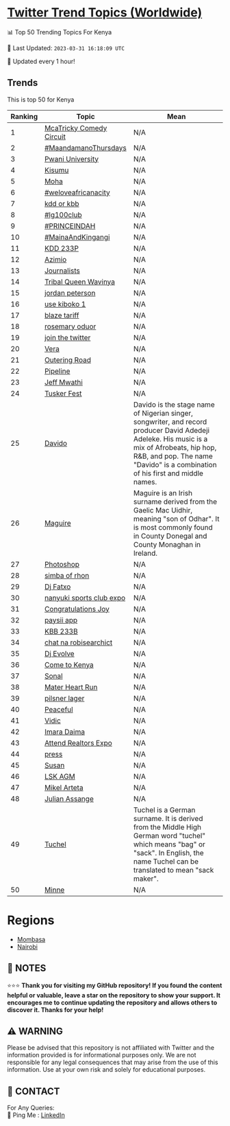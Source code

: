 [Twitter Trend Topics (Worldwide)](https://github.com/ErcinDedeoglu/Twitter-Trend-Topics)
==========


📊 Top 50 Trending Topics For Kenya

📆 Last Updated: `2023-03-31 16:18:09 UTC`

🔧 Updated every 1 hour!


## Trends

This is top 50 for Kenya

| Ranking | Topic | Mean |
| ------- | ------------ | ------------ |
| 1 | [McaTricky Comedy Circuit](http://twitter.com/search?q=McaTricky+Comedy+Circuit) | N/A |
| 2 | [#MaandamanoThursdays](http://twitter.com/search?q=%23MaandamanoThursdays) | N/A |
| 3 | [Pwani University](http://twitter.com/search?q=Pwani+University) | N/A |
| 4 | [Kisumu](http://twitter.com/search?q=Kisumu) | N/A |
| 5 | [Moha](http://twitter.com/search?q=Moha) | N/A |
| 6 | [#weloveafricanacity](http://twitter.com/search?q=%23weloveafricanacity) | N/A |
| 7 | [kdd or kbb](http://twitter.com/search?q=kdd+or+kbb) | N/A |
| 8 | [#lg100club](http://twitter.com/search?q=%23lg100club) | N/A |
| 9 | [#PRINCEINDAH](http://twitter.com/search?q=%23PRINCEINDAH) | N/A |
| 10 | [#MainaAndKingangi](http://twitter.com/search?q=%23MainaAndKingangi) | N/A |
| 11 | [KDD 233P](http://twitter.com/search?q=KDD+233P) | N/A |
| 12 | [Azimio](http://twitter.com/search?q=Azimio) | N/A |
| 13 | [Journalists](http://twitter.com/search?q=Journalists) | N/A |
| 14 | [Tribal Queen Wavinya](http://twitter.com/search?q=Tribal+Queen+Wavinya) | N/A |
| 15 | [jordan peterson](http://twitter.com/search?q=jordan+peterson) | N/A |
| 16 | [use kiboko 1](http://twitter.com/search?q=use+kiboko+1) | N/A |
| 17 | [blaze tariff](http://twitter.com/search?q=blaze+tariff) | N/A |
| 18 | [rosemary oduor](http://twitter.com/search?q=rosemary+oduor) | N/A |
| 19 | [join the twitter](http://twitter.com/search?q=join+the+twitter) | N/A |
| 20 | [Vera](http://twitter.com/search?q=Vera) | N/A |
| 21 | [Outering Road](http://twitter.com/search?q=Outering+Road) | N/A |
| 22 | [Pipeline](http://twitter.com/search?q=Pipeline) | N/A |
| 23 | [Jeff Mwathi](http://twitter.com/search?q=Jeff+Mwathi) | N/A |
| 24 | [Tusker Fest](http://twitter.com/search?q=Tusker+Fest) | N/A |
| 25 | [Davido](http://twitter.com/search?q=Davido) | Davido is the stage name of Nigerian singer, songwriter, and record producer David Adedeji Adeleke. His music is a mix of Afrobeats, hip hop, R&B, and pop. The name "Davido" is a combination of his first and middle names. |
| 26 | [Maguire](http://twitter.com/search?q=Maguire) | Maguire is an Irish surname derived from the Gaelic Mac Uidhir, meaning "son of Odhar". It is most commonly found in County Donegal and County Monaghan in Ireland. |
| 27 | [Photoshop](http://twitter.com/search?q=Photoshop) | N/A |
| 28 | [simba of rhon](http://twitter.com/search?q=simba+of+rhon) | N/A |
| 29 | [Dj Fatxo](http://twitter.com/search?q=Dj+Fatxo) | N/A |
| 30 | [nanyuki sports club expo](http://twitter.com/search?q=nanyuki+sports+club+expo) | N/A |
| 31 | [Congratulations Joy](http://twitter.com/search?q=Congratulations+Joy) | N/A |
| 32 | [paysii app](http://twitter.com/search?q=paysii+app) | N/A |
| 33 | [KBB 233B](http://twitter.com/search?q=KBB+233B) | N/A |
| 34 | [chat na robisearchict](http://twitter.com/search?q=chat+na+robisearchict) | N/A |
| 35 | [Dj Evolve](http://twitter.com/search?q=Dj+Evolve) | N/A |
| 36 | [Come to Kenya](http://twitter.com/search?q=Come+to+Kenya) | N/A |
| 37 | [Sonal](http://twitter.com/search?q=Sonal) | N/A |
| 38 | [Mater Heart Run](http://twitter.com/search?q=Mater+Heart+Run) | N/A |
| 39 | [pilsner lager](http://twitter.com/search?q=pilsner+lager) | N/A |
| 40 | [Peaceful](http://twitter.com/search?q=Peaceful) | N/A |
| 41 | [Vidic](http://twitter.com/search?q=Vidic) | N/A |
| 42 | [Imara Daima](http://twitter.com/search?q=Imara+Daima) | N/A |
| 43 | [Attend Realtors Expo](http://twitter.com/search?q=Attend+Realtors+Expo) | N/A |
| 44 | [press](http://twitter.com/search?q=press) | N/A |
| 45 | [Susan](http://twitter.com/search?q=Susan) | N/A |
| 46 | [LSK AGM](http://twitter.com/search?q=LSK+AGM) | N/A |
| 47 | [Mikel Arteta](http://twitter.com/search?q=Mikel+Arteta) | N/A |
| 48 | [Julian Assange](http://twitter.com/search?q=Julian+Assange) | N/A |
| 49 | [Tuchel](http://twitter.com/search?q=Tuchel) | Tuchel is a German surname. It is derived from the Middle High German word "tuchel" which means "bag" or "sack". In English, the name Tuchel can be translated to mean "sack maker". |
| 50 | [Minne](http://twitter.com/search?q=Minne) | N/A |



# Regions

* [Mombasa](</Kenya/Mombasa.md>)
* [Nairobi](</Kenya/Nairobi.md>)



## 📝 NOTES

⭐⭐⭐ **Thank you for visiting my GitHub repository! If you found the content helpful or valuable, leave a star on the repository to show your support. It encourages me to continue updating the repository and allows others to discover it. Thanks for your help!**


## ⚠️ WARNING

Please be advised that this repository is not affiliated with Twitter and the information provided is for informational purposes only. We are not responsible for any legal consequences that may arise from the use of this information. Use at your own risk and solely for educational purposes.


## 📨 CONTACT

 For Any Queries:  
            🏓 Ping Me : [LinkedIn](https://www.linkedin.com/in/ercindedeoglu/)
